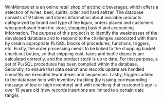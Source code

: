 WinMonopolet is an online retail shop of alcoholic beverages, which offers a selection of wines, beer, spirits, cider and hard seltzer. The database consists of 9 tables and stores information about available products categorized by brand and type of the liquor, orders placed and customers who purchased from the store, shopping basket and accounting information.
The purpose of this project is to identify the weaknesses of the developed database and to respond to the challenges associated with them by creatin appropriate PL/SQL blocks of procedures, functions, triggers, etc.
Firstly, the order processing needs to be linked to the shopping basket check out button, so that shipping cost, taxes and bottle deposits are calculated correctly, and the product stock is up to date. For that purpose, a set of PL/SQL procedures has been compiled within the database.
Secondly, to ensure that data search and records update are handled smoothly we executed few indexes and sequences.
Lastly, triggers added to the database help with inventory tracking (by issuing corresponding message of low or high inventory) and with checking that customer’s age is over 19 years old (new records insertions are limited to a certain date range).
